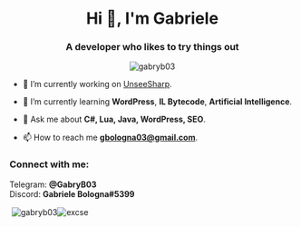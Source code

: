 <h1 align="center">Hi 👋, I'm Gabriele</h1>
<h3 align="center">A developer who likes to try things out</h3>

<p align="center"> <img src="https://komarev.com/ghpvc/?username=gabryb03&label=Views&color=fb8c00&style=flat-square" alt="gabryb03" /> </p>

- 🔭 I’m currently working on [UnseeSharp](https://github.com/GabryB03/UnseeSharp).

- 🌱 I’m currently learning **WordPress**, **IL Bytecode**, **Artificial Intelligence**.

- 💬 Ask me about **C#, Lua, Java, WordPress, SEO**.

- 📫 How to reach me **gbologna03@gmail.com**.

<h3 align="left">Connect with me:</h3>
<p align="left">
  Telegram: <b>@GabryB03</b><br />
  Discord: <b>Gabriele Bologna#5399</b>
</p

<p align="center">&nbsp;<img align="center" src="https://github-readme-stats.vercel.app/api?username=gabryb03&show_icons=true&theme=dracula&title_color=fb8c00&text_color=000000&bg_color=ffffff&locale=en" alt="gabryb03" /><img align="center" src="https://github-readme-streak-stats.herokuapp.com/?user=excse&theme=default" alt="excse" /></p>
